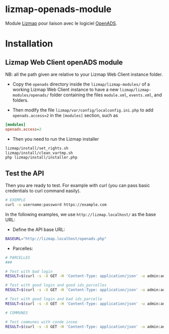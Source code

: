 # lizmap-openads-module

Module [Lizmap](https://www.lizmap.com/) pour liaison avec le logiciel [OpenADS](https://www.atreal.fr/applications/catalogue/logiciel-urbanisme).

# Installation

## Lizmap Web Client openADS module

NB: all the path given are relative to your Lizmap Web Client instance folder.

* Copy the `openads` directory inside the `lizmap/lizmap-modules/` of a working Lizmap Web Client instance to have a new `lizmap/lizmap-modules/openads/` folder containing the files `module.xml`, `events.xml`, and folders.

* Then modify the file `lizmap/var/config/localconfig.ini.php` to add `openads.access=2` in the `[modules]` section, such as

```ini
[modules]
openads.access=2

```

* Then you need to run the Lizmap installer

```bash
lizmap/install/set_rights.sh
lizmap/install/clean_vartmp.sh
php lizmap/install/installer.php
```

## Test the API

Then you are ready to test. For example with curl (you can pass basic credentials to curl command easily).
```bash
# EXEMPLE
curl -u username:password https://example.com
```

In the following examples, we use `http://lizmap.localhost/` as the base URL:

* Define the API base URL:

```bash
BASEURL="http://lizmap.localhost/openads.php"
``` 

* Parcelles:

```bash
# PARCELLES
###

# Test with bad login
RESULT=$(curl -s -X GET -H 'Content-Type: application/json' -u admin:admi "$BASEURL/services/openads~openads/parcelles/800016%20%20%200AK0145") && echo $RESULT

# Test with good login and good ids_parcelles
RESULT=$(curl -s -X GET -H 'Content-Type: application/json' -u admin:admin "$BASEURL/services/openads~openads/parcelles/8000160000AK0145") && echo $RESULT

# Test with good login and bad ids_parcelle
RESULT=$(curl -s -X GET -H 'Content-Type: application/json' -u admin:admin "$BASEURL/services/openads~openads/parcelles/800016") && echo $RESULT

# COMMUNES

# Test communes with conde insee
RESULT=$(curl -s -X GET -H 'Content-Type: application/json' -u admin:admin "$BASEURL/services/openads~openads/communes/80016/contraintes") && echo $RESULT

```
